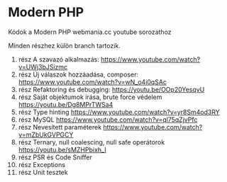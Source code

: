 # Modern PHP

Kódok a Modern PHP webmania.cc youtube sorozathoz

Minden részhez külön branch tartozik.

1. rész A szavazó alkalmazás: https://www.youtube.com/watch?v=UWj3bJSizmc
2. rész Új válaszok hozzáadása, composer: https://www.youtube.com/watch?v=wN_o4i0qSAc
3. rész Refaktoring és debugging: https://youtu.be/OOp20YesqvU
4. rész Saját objektumok írása, brute force védelem https://youtu.be/Dg8MPrTWSa4
5. rész Type hinting https://www.youtube.com/watch?v=yr8Sm4od3RY
6. rész MySQL https://www.youtube.com/watch?v=ql75qZjvPfc
7. rész Nevesített paraméterek https://www.youtube.com/watch?v=mZbUkGVPGCY
8. rész Ternary, null coalescing, null safe operátorok https://youtu.be/sMZHPbixh_I
9. rész PSR és Code Sniffer
10. rész Exceptions
11. rész Unit tesztek
